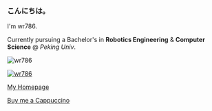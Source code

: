 ### こんにちは。

I'm wr786.

Currently pursuing a Bachelor's in **Robotics Engineering** & **Computer Science** @ *Peking Univ*.

<p align="left"> <img src="https://komarev.com/ghpvc/?username=wr786&color=blueviolet" alt="wr786"/> </p>

<p align="left"> <a href="https://github.com/ryo-ma/github-profile-trophy"><img src="https://github-profile-trophy.vercel.app/?username=wr786" alt="wr786" /></a> </p>

[My Homepage](https://wr786.github.io)

[Buy me a Cappuccino](https://wr786.github.io/images/tmp/givememoney.png)
